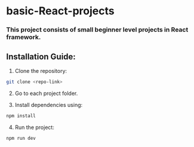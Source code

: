 # basic-React-projects

### This project consists of small beginner level projects in React framework.

## Installation Guide:

1. Clone the repository:

```bash
git clone <repo-link>
```

2. Go to each project folder.

3. Install dependencies using:

```bash
npm install
```

4. Run the project:

```bash
npm run dev
```
